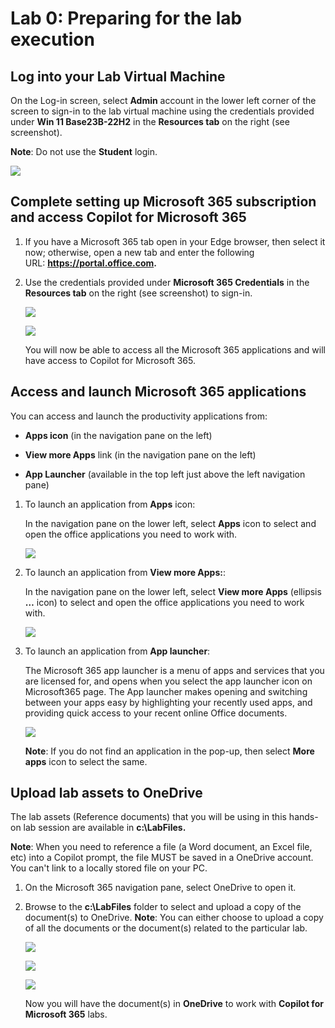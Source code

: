 # Lab 0: Preparing for the lab execution

## Log into your Lab Virtual Machine

On the Log-in screen, select **Admin** account in the lower left
corner of the screen to sign-in to the lab virtual machine using the
credentials provided under **Win 11 Base23B-22H2** in the **Resources
tab** on the right (see screenshot).
 
<span class="mark">**Note**: Do not use the **Student** login</span>.

![](./media/image1.png)

## Complete setting up Microsoft 365 subscription and access Copilot for Microsoft 365

1.  If you have a Microsoft 365 tab open in your Edge browser, then
    select it now; otherwise, open a new tab and enter the following
    URL: **<https://portal.office.com>.**
    
2.  <span class="mark">Use the credentials provided under **Microsoft
    365 Credentials** in the **Resources tab** on the right (see
    screenshot) to sign-in</span>.

    ![](./media/image3.png)

    ![](./media/image4.png)

    You will now be able to access all the Microsoft 365 applications and
    will have access to Copilot for Microsoft 365.

## Access and launch Microsoft 365 applications

You can access and launch the productivity applications from:

- **Apps icon** (in the navigation pane on the left)

- **View more Apps** link (in the navigation pane on the left)

- **App Launcher** (available in the top left just above the left navigation
  pane)

1.  To launch an application from **Apps** icon:

    In the navigation pane on the lower left, select **Apps** icon to select and open the office applications you
    need to work with.

    ![](./media/image10.png)
    
2.  To launch an application from **View more Apps:**:

    In the navigation pane on the lower left, select **View more Apps**
    (ellipsis **…** icon) to select and open the office applications you
    need to work with.

    ![](./media/image8.png)

3.  To launch an application from **App launcher**:

    The Microsoft 365 app launcher is a menu of apps and services that you
    are licensed for, and opens when you select the app launcher icon on
    Microsoft365 page. The App launcher makes opening and switching
    between your apps easy by highlighting your recently used apps, and
    providing quick access to your recent online Office documents.

    ![](./media/image9.png)

    **Note**: If you do not find an application in the pop-up, then select
    **More apps** icon to select the same.

## Upload lab assets to OneDrive

The lab assets (Reference documents) that you will be using in this
hands-on lab session are available in **c:\LabFiles.**
    
<span class="mark">**Note**: When you need to reference a file (a Word
document, an Excel file, etc) into a Copilot prompt, the file MUST be
saved in a OneDrive account. You can't link to a locally stored file
on your PC.</span>

1.  On the Microsoft 365 navigation pane, select OneDrive to open it.
    
2.  Browse to the **c:\LabFiles** folder to select and upload a copy of
    the document(s) to OneDrive. **Note**: You can either choose to
    upload a copy of all the documents or the document(s) related to the
    particular lab.

    ![](./media/image5.png)
        

    ![](./media/image6.png)
        

    ![](./media/image7.png)

    Now you will have the document(s) in **OneDrive** to work with
    **Copilot for Microsoft 365** labs.

